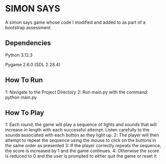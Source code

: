 # SIMON SAYS
A simon says game whose code I modified and added to as part of a bootstrap assessment

## Dependencies
Python 3.12.3

Pygame 2.6.0 (SDL 2.28.4)

## How To Run
1: Navigate to the Project Directory
2: Run main.py with the command: python main.py

## How To Play
1: Each round, the game will play a sequence of lights and sounds that will increase in length with each successful attempt.
Listen carefully to the sounds associated with each button as they light up.
2: The player will then attempt to repeat the sequence using the mouse to click on the buttons in the same order as presented
3: If the player correctly repeats the sequence, the score is increased by 1 and the game continues.
4: Otherwise the score is reduced to 0 and the user is prompted to either quit the game or reset it
